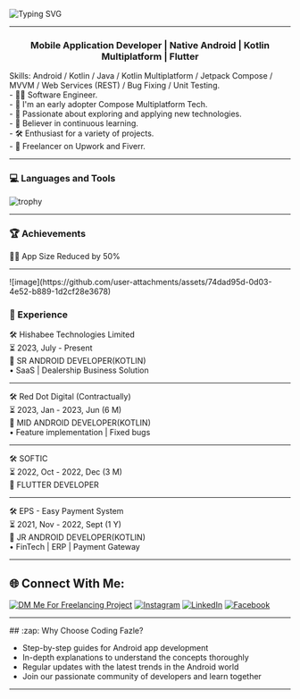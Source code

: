 <!--# আস-সালামু 'আলাইকুম, I'm Fazle Rabbi!-->
![Typing SVG](https://readme-typing-svg.demolab.com/?font=Rubik+Mono+One&size=38&pause=1000&color=03FA6EFF&center=true&vCenter=true&repeat=false&random=false&width=1024&height=100&lines=%E0%A6%86%E0%A6%B8-%E0%A6%B8%E0%A6%BE%E0%A6%B2%E0%A6%BE%E0%A6%AE%E0%A7%81%20%E0%A6%86%E0%A6%B2%E0%A6%BE%E0%A6%87%E0%A6%95%E0%A7%81%E0%A6%AE%2C+I%27m+Fazle%20Rabbi!)
<hr>
<h3 align="center">Mobile Application Developer | Native Android | Kotlin Multiplatform | Flutter</h3>
<!-- <img align='right' src="https://media.giphy.com/media/M9gbBd9nbDrOTu1Mqx/giphy.gif" width="230"> -->
<!-- <img align='right' src="https://i.pinimg.com/originals/e8/f4/53/e8f453469a3ec97ecd354df465d73913.gif"> -->
Skills: Android / Kotlin / Java / Kotlin Multiplatform / Jetpack Compose / MVVM / Web Services (REST) / Bug Fixing / Unit Testing.
<br />
- 👨‍💻 Software Engineer.
<br />
- 🌱 I'm an early adopter Compose Multiplatform Tech.
<br />
- 🚀 Passionate about exploring and applying new technologies.
<br />
- 📖 Believer in continuous learning.
<br />
- 🛠️ Enthusiast for a variety of projects.
<br />
- 💼 Freelancer on Upwork and Fiverr.
<hr>

### 💻 Languages and Tools

![trophy](https://skillicons.dev/icons?i=androidstudio,idea,kotlin,java,firebase,mongodb,gradle,figma,vscode,spring,git,github,gitlab,postman,stackoverflow&perline=18)
<hr>

### 🏆 Achievements
📱✨ App Size Reduced by 50% 
<hr>
![image](https://github.com/user-attachments/assets/74dad95d-0d03-4e52-b889-1d2cf28e3678)

### 🚀 Experience
🛠️ Hishabee Technologies Limited
<br />
⏳ 2023, July - Present
<br />
📍 SR ANDROID DEVELOPER(KOTLIN)
<br />
• SaaS | Dealership Business Solution
<hr>
🛠️ Red Dot Digital (Contractually)
<br />
⏳ 2023, Jan - 2023, Jun (6 M)
<br />
📍 MID ANDROID DEVELOPER(KOTLIN)
<br />
• Feature implementation | Fixed bugs
<hr>
🛠️ SOFTIC
<br />
⏳ 2022, Oct - 2022, Dec (3 M)
<br />
📍 FLUTTER DEVELOPER
<hr>
🛠️ EPS - Easy Payment System
<br />
⏳ 2021, Nov - 2022, Sept (1 Y)
<br />
📍 JR ANDROID DEVELOPER(KOTLIN)
<br />
• FinTech | ERP | Payment Gateway
<hr>

## 🌐 Connect With Me:
[![DM Me For Freelancing Project](https://img.shields.io/badge/Email-24A1DE?style=for-the-badge&logo=gmail)](mailto:srabbijan@gmail.com) [![Instagram](https://img.shields.io/badge/Instagram-E4405F?style=for-the-badge&logo=instagram&logoColor=white)](https://instagram.com/srabbijan) [![LinkedIn](https://img.shields.io/badge/LinkedIn-0077B5?style=for-the-badge&logo=linkedin&logoColor=white)](https://www.linkedin.com/in/srabbijan)
[![Facebook](https://img.shields.io/badge/Facebook-1877F2?style=for-the-badge&logo=facebook&logoColor=white)](https://www.facebook.com/srabbijan) 

<hr>
## :zap: Why Choose Coding Fazle?

- Step-by-step guides for Android app development
- In-depth explanations to understand the concepts thoroughly
- Regular updates with the latest trends in the Android world
- Join our passionate community of developers and learn together
<hr>
